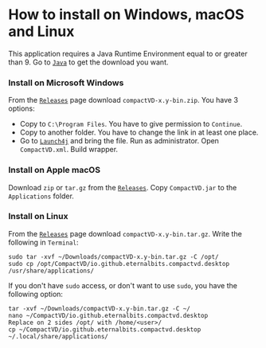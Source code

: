 # How to install on Windows, macOS and Linux

This application requires a Java Runtime Environment equal to or greater than 9.
 Go to [`Java`](https://www.oracle.com/java/technologies/downloads/) to get the download you want.

### Install on Microsoft Windows

From the [`Releases`](https://github.com/eternalbits/compactVD/releases/) page download `compactVD-x.y-bin.zip`. You have 3 options:
* Copy to `C:\Program Files`. You have to give permission to `Continue`.
* Copy to another folder. You have to change the link in at least one place.
* Go to [`Launch4j`](http://launch4j.sourceforge.net/) and bring the file. Run as administrator. Open `CompactVD.xml`. Build wrapper.

### Install on Apple macOS

Download `zip` or `tar.gz` from the [`Releases`](https://github.com/eternalbits/compactVD/releases/). Copy `CompactVD.jar` to the `Applications` folder.

### Install on Linux

From the [`Releases`](https://github.com/eternalbits/compactVD/releases/) page download `compactVD-x.y-bin.tar.gz`. Write the following in `Terminal`:
````
sudo tar -xvf ~/Downloads/compactVD-x.y-bin.tar.gz -C /opt/
sudo cp /opt/CompactVD/io.github.eternalbits.compactvd.desktop /usr/share/applications/
````
If you don't have `sudo` access, or don't want to use `sudo`, you have the following option:
````
tar -xvf ~/Downloads/compactVD-x.y-bin.tar.gz -C ~/
nano ~/CompactVD/io.github.eternalbits.compactvd.desktop
Replace on 2 sides /opt/ with /home/<user>/
cp ~/CompactVD/io.github.eternalbits.compactvd.desktop ~/.local/share/applications/
````
